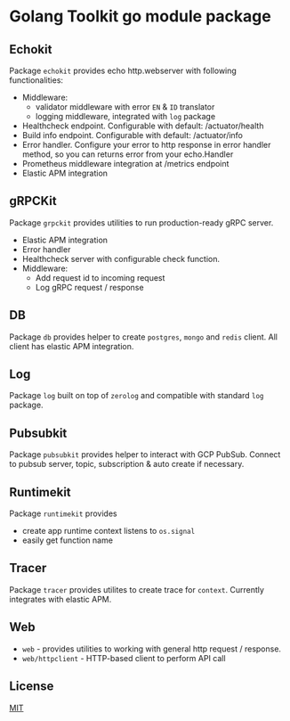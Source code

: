 # Golang Toolkit go module package

## Echokit

Package `echokit` provides echo http.webserver with following functionalities:

* Middleware:
    * validator middleware with error `EN` & `ID` translator
    * logging middleware, integrated with `log` package
* Healthcheck endpoint. Configurable with default: /actuator/health
* Build info endpoint. Configurable with default: /actuator/info
* Error handler. Configure your error to http response in error handler
method, so you can returns error from your echo.Handler
* Prometheus middleware integration at /metrics endpoint
* Elastic APM integration

## gRPCKit

Package `grpckit` provides utilities to run production-ready gRPC server.

* Elastic APM integration
* Error handler
* Healthcheck server with configurable check function.
* Middleware:
    * Add request id to incoming request
    * Log gRPC request / response

## DB

Package `db` provides helper to create `postgres`, `mongo` and `redis` client.
All client has elastic APM integration.

## Log

Package `log` built on top of `zerolog` and compatible with standard `log` package.

## Pubsubkit

Package `pubsubkit` provides helper to interact with GCP PubSub. Connect to
pubsub server, topic, subscription & auto create if necessary.

## Runtimekit

Package `runtimekit` provides

* create app runtime context listens to `os.signal`
* easily get function name

## Tracer

Package `tracer` provides utilites to create trace for `context`. Currently integrates
with elastic APM.

## Web

* `web` - provides utilities to working with general http request / response.
* `web/httpclient` - HTTP-based client to perform API call

## License

[MIT](https://github.com/labstack/echo/blob/master/LICENSE)
